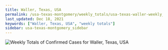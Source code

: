 ```yaml
---
title: Waller, Texas, USA
permalink: /usa-texas-montgomery/weekly_totals/usa-texas-waller-weekly_totals.html
last_updated: Dec 18, 2021
keywords: ["Waller, Texas, USA", "weekly totals"]
sidebar: usa-texas-montgomery_sidebar
---
```


![Weekly Totals of Confirmed Cases for Waller, Texas, USA](/covid_tracker/images/graphs/usa-texas-waller-weekly_totals_graph.png)
